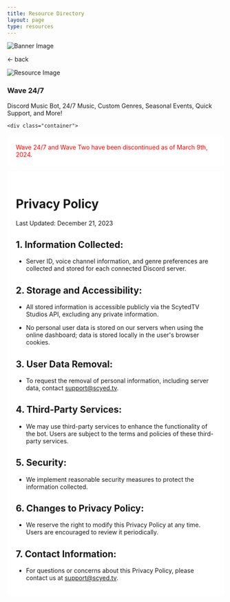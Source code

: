 ```yaml
---
title: Resource Directory
layout: page
type: resources
---
```

<style>
    hr.has-background-black {
        display: none;
    }

    h1.title {
        display: none;
    }
</style>
<link rel="stylesheet" href="https://api.scyted.tv/v1/wave-development/dashboard/scytedtv-resources-mobile.css">
<body>

<div class="banner">
    <img src="https://cdn.scyted.tv/website-assets/resource-portal/banner.jpg" alt="Banner Image" class="banner-image">
  </div>

<div class="resource-container">
  
  <div class="resource-wrapper">
  
  <div class="resource-back" onclick="backButton()"><p>← back</p></div>

  <div class="resource-info-box">
    <img src="https://cdn.scyted.tv/discord-wave/wave.jpg" alt="Resource Image" class="resource-image">
    <h3>Wave 24/7</h3>
    Discord Music Bot, 24/7 Music, Custom Genres, Seasonal Events, Quick Support, and More!
  </div>
  
  </div>
  
<div class="resource-box">

  <div id="login-container" class="login-container">
  </div>

  <style>
    .user-info-box {
        flex: 1;
        padding: 20px;
        background-color: #fff;
        border-radius: 8px;
        margin-top: 10px;
        text-align: left;
    }
    </style>
    <div class="container">

  <div class="user-info-box" id="userInfoBox">
    <div id="error-message" style="color: red;">
      Wave 24/7 and Wave Two have been discontinued as of March 9th, 2024.
    </div>
  </div>

  <div class="user-info-box" id="userInfoBox">
  <h1>Privacy Policy</h1>
    <p>Last Updated: December 21, 2023</p>
                <h2>1. Information Collected:</h2>
                <ul><li>Server ID, voice channel information, and genre preferences are collected and stored for each connected Discord server.</li></ul>
                <h2>2. Storage and Accessibility:</h2>
                <ul><li>All stored information is accessible publicly via the ScytedTV Studios API, excluding any private information.</li></ul>
                <ul><li>No personal user data is stored on our servers when using the online dashboard; data is stored locally in the user's browser cookies.</li></ul>
                <h2>3. User Data Removal:</h2>
                <ul><li>To request the removal of personal information, including server data, contact <a href="mailto:support@scyted.tv">support@scyed.tv</a>.</li></ul>
                <h2>4. Third-Party Services:</h2>
                <ul><li>We may use third-party services to enhance the functionality of the bot. Users are subject to the terms and policies of these third-party services.</li></ul>
                <h2>5. Security:</h2>
                <ul><li>We implement reasonable security measures to protect the information collected.</li></ul>
                <h2>6. Changes to Privacy Policy:</h2>
                <ul><li>We reserve the right to modify this Privacy Policy at any time. Users are encouraged to review it periodically.</li></ul>
                <h2>7. Contact Information:</h2>
                <ul><li>For questions or concerns about this Privacy Policy, please contact us at <a href="mailto:support@scyted.tv">support@scyed.tv</a>.</li></ul>
  </div>
  </div>
  </div>
  </div>



<script src="https://api.scyted.tv/v1/wave-development/dashboard/page-loading-script.js"></script>
<script src="index-script.js"></script>
<script src="insert-scripts.js"></script>
<script src="https://api.scyted.tv/v1/wave-development/dashboard/mobile-redirect.js"></script>
<script async src="https://www.googletagmanager.com/gtag/js?id=G-LF3ZTHGQHE"></script>

</body>